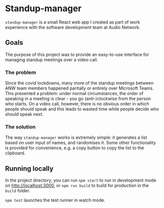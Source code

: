 # Standup-manager

`standup-manager` is a small React web app I created as part of work experience with the software development team at Audio Network.

## Goals

The purpose of this project was to provide an easy-to-use interface for managing standup meetings over a video call.

### The problem

Since the covid lockdowns, many more of the standup meetings between ANW team members happened paritally or entirely over Microsoft Teams. This presented a problem: under normal circumstances, the order of speaking in a meeting is clear - you go (anti-)clockwise from the person who starts. On a video call, however, there is no obvious order in which people should speak and this leads to wasted time while people decide who should speak next.

### The solution

The way `standup-manager` works is extremely simple: it generates a list based on user input of names, and randomises it. Some other functionality is provided for convenience, e.g. a copy button to copy the list to the clipboard.

## Running locally

In the project directory, you can run `npm start` to run in development mode on [http://localhost:3000](http://localhost:3000), or `npm run build` to build for production in the `build` folder.

`npm test` launches the test runner in watch mode.
